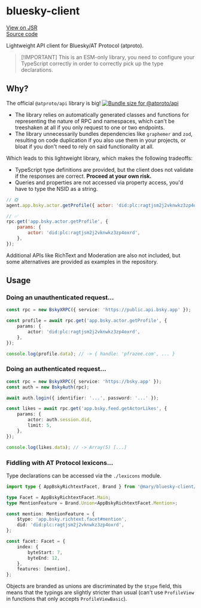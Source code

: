 # bluesky-client

[View on JSR](https://jsr.io/@mary/bluesky-client)\
[Source code](https://codeberg.org/mary-ext/bluesky-client)

Lightweight API client for Bluesky/AT Protocol (atproto).

> [!IMPORTANT] This is an ESM-only library, you need to configure your TypeScript correctly in order to
> correctly pick up the type declarations.

## Why?

The official `@atproto/api` library is big!
<a href="https://pkg-size.dev/@atproto/api"><img src="https://pkg-size.dev/badge/bundle/461666" title="Bundle size for @atproto/api"></a>

- The library relies on automatically generated classes and functions for representing the nature of RPC and
  namespaces, which can't be treeshaken at all if you only request to one or two endpoints.
- The library unnecessarily bundles dependencies like `graphemer` and `zod`, resulting on code duplication if
  you also use them in your projects, or bloat if you don't need to rely on said functionality at all.

Which leads to this lightweight library, which makes the following tradeoffs:

- TypeScript type definitions are provided, but the client does not validate if the responses are correct.
  **Proceed at your own risk.**
- Queries and properties are not accessed via property access, you'd have to type the NSID as a string.

```js
// ❎️
agent.app.bsky.actor.getProfile({ actor: 'did:plc:ragtjsm2j2vknwkz3zp4oxrd' });

// ✅️
rpc.get('app.bsky.actor.getProfile', {
	params: {
		actor: 'did:plc:ragtjsm2j2vknwkz3zp4oxrd',
	},
});
```

Additional APIs like RichText and Moderation are also not included, but some alternatives are provided as
examples in the repository.

## Usage

### Doing an unauthenticated request...

```ts
const rpc = new BskyXRPC({ service: 'https://public.api.bsky.app' });

const profile = await rpc.get('app.bsky.actor.getProfile', {
	params: {
		actor: 'did:plc:ragtjsm2j2vknwkz3zp4oxrd',
	},
});

console.log(profile.data); // -> { handle: 'pfrazee.com', ... }
```

### Doing an authenticated request...

```ts
const rpc = new BskyXRPC({ service: 'https://bsky.app' });
const auth = new BskyAuth(rpc);

await auth.login({ identifier: '...', password: '...' });

const likes = await rpc.get('app.bsky.feed.getActorLikes', {
	params: {
		actor: auth.session.did,
		limit: 5,
	},
});

console.log(likes.data); // -> Array(5) [...]
```

### Fiddling with AT Protocol lexicons...

Type declarations can be accessed via the `./lexicons` module.

```ts
import type { AppBskyRichtextFacet, Brand } from '@mary/bluesky-client/lexicons';

type Facet = AppBskyRichtextFacet.Main;
type MentionFeature = Brand.Union<AppBskyRichtextFacet.Mention>;

const mention: MentionFeature = {
	$type: 'app.bsky.richtext.facet#mention',
	did: 'did:plc:ragtjsm2j2vknwkz3zp4oxrd',
};

const facet: Facet = {
	index: {
		byteStart: 7,
		byteEnd: 12,
	},
	features: [mention],
};
```

Objects are branded as unions are discriminated by the `$type` field, this means that the typings are slightly
stricter than usual (can't use `ProfileView` in functions that only accepts `ProfileViewBasic`).
